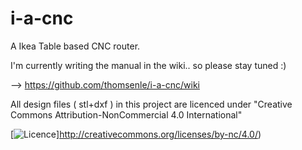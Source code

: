 # i-a-cnc

A Ikea Table based CNC router.

I'm currently writing the manual in the wiki.. so please stay tuned :) 

--> https://github.com/thomsenle/i-a-cnc/wiki

All design files ( stl+dxf )  in this project are licenced under "Creative Commons Attribution-NonCommercial 4.0 International"

[![Licence](https://i.creativecommons.org/l/by-nc/4.0/88x31.png)]http://creativecommons.org/licenses/by-nc/4.0/)
